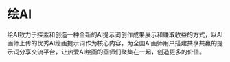 # 绘AI

绘AI致力于探索和创造一种全新的AI提示词创作成果展示和赚取收益的方式，以AI画师上传的优秀AI绘画提示词作为核心内容，为全国AI画师用户搭建共享共赢的提示词分享交流平台，让热爱AI绘画的画师们聚集在一起，创造更多的价值。